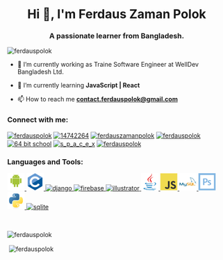 <h1 align="center">Hi 👋, I'm Ferdaus Zaman Polok</h1>
<h3 align="center">A passionate learner from Bangladesh.</h3>

<p align="left"> <img src="https://komarev.com/ghpvc/?username=ferdauspolok&label=Profile%20views&color=0e75b6&style=flat" alt="ferdauspolok" /> </p>

- 🔭 I’m currently working as Traine Software Engineer at WellDev Bangladesh Ltd.

- 🌱 I’m currently learning **JavaScript | React**

- 📫 How to reach me **contact.ferdauspolok@gmail.com**

<h3 align="left">Connect with me:</h3>
<p align="left">
<a href="https://linkedin.com/in/ferdauspolok" target="blank"><img align="center" src="https://raw.githubusercontent.com/rahuldkjain/github-profile-readme-generator/master/src/images/icons/Social/linked-in-alt.svg" alt="ferdauspolok" height="30" width="40" /></a>
<a href="https://stackoverflow.com/users/14742264" target="blank"><img align="center" src="https://raw.githubusercontent.com/rahuldkjain/github-profile-readme-generator/master/src/images/icons/Social/stack-overflow.svg" alt="14742264" height="30" width="40" /></a>
<a href="https://fb.com/ferdauszamanpolok" target="blank"><img align="center" src="https://raw.githubusercontent.com/rahuldkjain/github-profile-readme-generator/master/src/images/icons/Social/facebook.svg" alt="ferdauszamanpolok" height="30" width="40" /></a>
<a href="https://www.behance.net/ferdauspolok" target="blank"><img align="center" src="https://raw.githubusercontent.com/rahuldkjain/github-profile-readme-generator/master/src/images/icons/Social/behance.svg" alt="ferdauspolok" height="30" width="40" /></a>
<a href="https://www.youtube.com/c/64 bit school" target="blank"><img align="center" src="https://raw.githubusercontent.com/rahuldkjain/github-profile-readme-generator/master/src/images/icons/Social/youtube.svg" alt="64 bit school" height="30" width="40" /></a>
<a href="https://www.hackerrank.com/s_p_a_c_e_x" target="blank"><img align="center" src="https://raw.githubusercontent.com/rahuldkjain/github-profile-readme-generator/master/src/images/icons/Social/hackerrank.svg" alt="s_p_a_c_e_x" height="30" width="40" /></a>
<a href="https://www.leetcode.com/ferdauspolok" target="blank"><img align="center" src="https://raw.githubusercontent.com/rahuldkjain/github-profile-readme-generator/master/src/images/icons/Social/leet-code.svg" alt="ferdauspolok" height="30" width="40" /></a>
</p>

<h3 align="left">Languages and Tools:</h3>
<p align="left"> <a href="https://developer.android.com" target="_blank" rel="noreferrer"> <img src="https://raw.githubusercontent.com/devicons/devicon/master/icons/android/android-original-wordmark.svg" alt="android" width="40" height="40"/> </a> <a href="https://www.cprogramming.com/" target="_blank" rel="noreferrer"> <img src="https://raw.githubusercontent.com/devicons/devicon/master/icons/c/c-original.svg" alt="c" width="40" height="40"/> </a> <a href="https://www.djangoproject.com/" target="_blank" rel="noreferrer"> <img src="https://cdn.worldvectorlogo.com/logos/django.svg" alt="django" width="40" height="40"/> </a> <a href="https://firebase.google.com/" target="_blank" rel="noreferrer"> <img src="https://www.vectorlogo.zone/logos/firebase/firebase-icon.svg" alt="firebase" width="40" height="40"/> </a> <a href="https://www.adobe.com/in/products/illustrator.html" target="_blank" rel="noreferrer"> <img src="https://www.vectorlogo.zone/logos/adobe_illustrator/adobe_illustrator-icon.svg" alt="illustrator" width="40" height="40"/> </a> <a href="https://www.java.com" target="_blank" rel="noreferrer"> <img src="https://raw.githubusercontent.com/devicons/devicon/master/icons/java/java-original.svg" alt="java" width="40" height="40"/> </a> <a href="https://developer.mozilla.org/en-US/docs/Web/JavaScript" target="_blank" rel="noreferrer"> <img src="https://raw.githubusercontent.com/devicons/devicon/master/icons/javascript/javascript-original.svg" alt="javascript" width="40" height="40"/> </a> <a href="https://www.mysql.com/" target="_blank" rel="noreferrer"> <img src="https://raw.githubusercontent.com/devicons/devicon/master/icons/mysql/mysql-original-wordmark.svg" alt="mysql" width="40" height="40"/> </a> <a href="https://www.photoshop.com/en" target="_blank" rel="noreferrer"> <img src="https://raw.githubusercontent.com/devicons/devicon/master/icons/photoshop/photoshop-line.svg" alt="photoshop" width="40" height="40"/> </a> <a href="https://www.python.org" target="_blank" rel="noreferrer"> <img src="https://raw.githubusercontent.com/devicons/devicon/master/icons/python/python-original.svg" alt="python" width="40" height="40"/> </a> <a href="https://www.sqlite.org/" target="_blank" rel="noreferrer"> <img src="https://www.vectorlogo.zone/logos/sqlite/sqlite-icon.svg" alt="sqlite" width="40" height="40"/> </a> </p>



<br>

<p><img align="center" src="https://github-readme-stats.vercel.app/api/top-langs?username=ferdauspolok&show_icons=true&locale=en&layout=compact" alt="ferdauspolok" /></p>

<p>&nbsp;<img align="center" src="https://github-readme-stats.vercel.app/api?username=ferdauspolok&show_icons=true&locale=en" alt="ferdauspolok" /></p>
